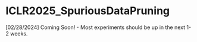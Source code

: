 # ICLR2025_SpuriousDataPruning

[02/28/2024] Coming Soon! - Most experiments should be up in the next 1-2 weeks.
